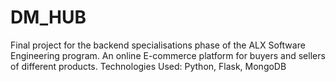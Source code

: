 # DM_HUB
Final project for the backend specialisations phase of the ALX Software Engineering program.
An online E-commerce platform for buyers and sellers of different products.
Technologies Used: Python, Flask, MongoDB
